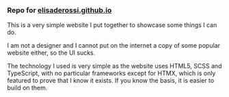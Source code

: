 ### Repo for [elisaderossi.github.io](https://elisaderossi.github.io)

This is a very simple website I put together to showcase some things I can do.

I am not a designer and I cannot put on the internet a copy of some popular website either, so the UI sucks.

The technology I used is very simple as the website uses HTML5, SCSS and TypeScript, with no particular frameworks except for HTMX, which is only featured to prove that I know it exists.
If you know the basis, it is easier to build on them.
